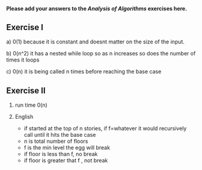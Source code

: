 #### Please add your answers to the **_Analysis of Algorithms_** exercises here.

## Exercise I

a) 0(1) because it is constant and doesnt matter on the size of the input.

b) 0(n^2) it has a nested while loop so as n increases so does the number of times it loops

c) 0(n) it is being called n times before reaching the base case

## Exercise II

1. run time 0(n)

2. English
   - if started at the top of n stories, if f=whatever it would recursively call until it hits the base case
   - n is total number of floors
   - f is the min level the egg will break
   - if floor is less than f, no break
   - if floor is greater that f , not break
